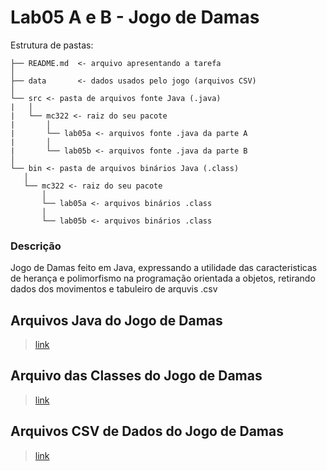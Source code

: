 # Lab05 A e B - Jogo de Damas #

Estrutura de pastas:

```
├── README.md  <- arquivo apresentando a tarefa
│
├── data       <- dados usados pelo jogo (arquivos CSV)
│
└── src <- pasta de arquivos fonte Java (.java)
|   │
|   └── mc322 <- raiz do seu pacote
|       │
|       └── lab05a <- arquivos fonte .java da parte A
|       │
|       └── lab05b <- arquivos fonte .java da parte B
│
└── bin <- pasta de arquivos binários Java (.class)
   │
   └── mc322 <- raiz do seu pacote
       │
       └── lab05a <- arquivos binários .class
       │
       └── lab05b <- arquivos binários .class

```

### Descrição ###
Jogo de Damas feito em Java, expressando a utilidade das caracteristicas de herança 
e polimorfismo na programação orientada a objetos, retirando dados dos movimentos e 
tabuleiro de arquvis .csv

## Arquivos Java do Jogo de Damas ##
> [link](https://github.com/LucasNP/MC322-Grupo/tree/main/lab05/src/mc322)
 
## Arquivo das Classes do Jogo de Damas ##
> [link](https://github.com/LucasNP/MC322-Grupo/tree/main/lab05/bin/mc322)

## Arquivos CSV de Dados do Jogo de Damas ##
> [link](https://github.com/LucasNP/MC322-Grupo/tree/main/lab05/data)
